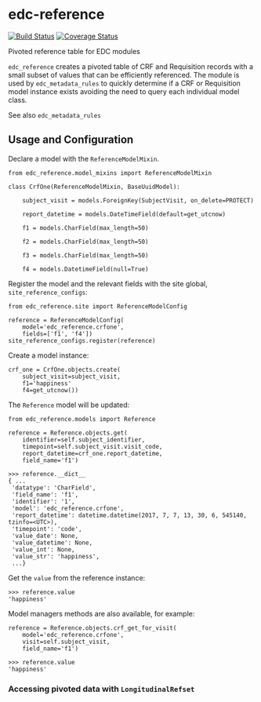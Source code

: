 # edc-reference

[![Build Status](https://travis-ci.com/clinicedc/edc-reference.svg?branch=develop)](https://travis-ci.com/clinicedc/edc-reference) [![Coverage Status](https://coveralls.io/repos/github/clinicedc/edc-reference/badge.svg?branch=develop)](https://coveralls.io/github/clinicedc/edc-reference?branch=develop)

Pivoted reference table for EDC modules

`edc_reference` creates a pivoted table of CRF and Requisition records with a small subset of values that can be efficiently referenced. The module is used by `edc_metadata_rules` to quickly determine if a CRF or Requisition model instance exists avoiding the need to query each individual model class.

See also `edc_metadata_rules`


## Usage and Configuration

Declare a model with the `ReferenceModelMixin`.

    from edc_reference.model_mixins import ReferenceModelMixin

    class CrfOne(ReferenceModelMixin, BaseUuidModel):
    
        subject_visit = models.ForeignKey(SubjectVisit, on_delete=PROTECT)
    
        report_datetime = models.DateTimeField(default=get_utcnow)
    
        f1 = models.CharField(max_length=50)
        
        f2 = models.CharField(max_length=50)
        
        f3 = models.CharField(max_length=50)
        
        f4 = models.DatetimeField(null=True)

        
Register the model and the relevant fields with the site global, `site_reference_configs`:

    from edc_reference.site import ReferenceModelConfig

    reference = ReferenceModelConfig(
        model='edc_reference.crfone',
        fields=['f1', 'f4'])
    site_reference_configs.register(reference)
        
Create a model instance:

    crf_one = CrfOne.objects.create(
        subject_visit=subject_visit,
        f1='happiness'
        f4=get_utcnow())
        
The `Reference` model will be updated:


    from edc_reference.models import Reference
    
    reference = Reference.objects.get(
        identifier=self.subject_identifier,
        timepoint=self.subject_visit.visit_code,
        report_datetime=crf_one.report_datetime,
        field_name='f1')
        
    >>> reference.__dict__
    { ...
     'datatype': 'CharField',
     'field_name': 'f1',
     'identifier': '1',
     'model': 'edc_reference.crfone',
     'report_datetime': datetime.datetime(2017, 7, 7, 13, 30, 6, 545140, tzinfo=<UTC>),
     'timepoint': 'code',
     'value_date': None,
     'value_datetime': None,
     'value_int': None,
     'value_str': 'happiness',
     ...}    
 
 
Get the `value` from the reference instance:
 
    >>> reference.value
    'happiness'
    
Model managers methods are also available, for example:

    reference = Reference.objects.crf_get_for_visit(
        model='edc_reference.crfone', 
        visit=self.subject_visit,
        field_name='f1')
    
    >>> reference.value
    'happiness'
     
 
### Accessing pivoted data with `LongitudinalRefset`



    
